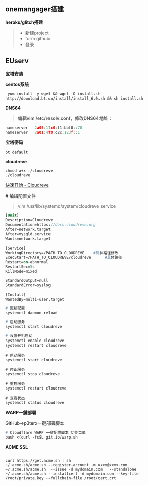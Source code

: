 ## onemangager搭建

**heroku/glitch搭建**

> - 新建project
> - form github
> - 登录

## EUserv

**宝塔安装**

**centos系统**

``` 
 yum install -y wget && wget -O install.sh http://download.bt.cn/install/install_6.0.sh && sh install.sh
```

**DNS64**

>  **编辑vim /etc/resolv.conf，修改DNS64地址：**

``` c
nameserver   2a09:11c0:f1:bbf0::70
nameserver   2a01:4f8:c2c:123f::1
```

**宝塔密码**

``` http://[2a02:180:6:1::3e93]:8888/d055720a
bt default
```

**cloudreve**

```
chmod a+x ./cloudreve
./cloudreve
```

[快速开始 - Cloudreve](https://docs.cloudreve.org/getting-started/install)

\# 编辑配置文件 

> vim /usr/lib/systemd/system/cloudreve.service

```p
[Unit]
Description=Cloudreve
Documentation=https://docs.cloudreve.org 
After=network.target
After=mysqld.service
Wants=network.target

[Service]
WorkingDirectory=/PATH_TO_CLOUDREVE    #具体路径修改
ExecStart=/PATH_TO_CLOUDREVE/cloudreve		#具体路径
Restart=on-abnormal
RestartSec=5s
KillMode=mixed

StandardOutput=null
StandardError=syslog

[Install]
WantedBy=multi-user.target
```

```p
# 更新配置
systemctl daemon-reload

# 启动服务
systemctl start cloudreve

# 设置开机启动
systemctl enable cloudreve
systemctl restart cloudreve
```

```
# 启动服务
systemctl start cloudreve

# 停止服务
systemctl stop cloudreve

# 重启服务
systemctl restart cloudreve

# 查看状态
systemctl status cloudreve
```



**WARP一鍵部署**

GitHub->p3terx一键部署脚本

```p
# Cloudflare WARP 一键配置脚本 功能菜单 
bash <(curl -fsSL git.io/warp.sh
```

**ACME SSL**

``` 

```

``` 
curl https://get.acme.sh | sh
~/.acme.sh/acme.sh --register-account -m xxxx@xxxx.com
~/.acme.sh/acme.sh  --issue -d mydomain.com   --standalone
~/.acme.sh/acme.sh --installcert -d mydomain.com --key-file /root/private.key --fullchain-file /root/cert.crt
```



